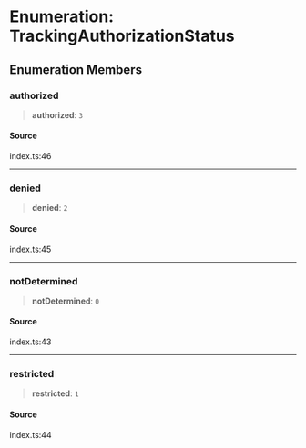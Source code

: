 # Enumeration: TrackingAuthorizationStatus

## Enumeration Members

### authorized

> **authorized**: `3`

#### Source

index.ts:46

***

### denied

> **denied**: `2`

#### Source

index.ts:45

***

### notDetermined

> **notDetermined**: `0`

#### Source

index.ts:43

***

### restricted

> **restricted**: `1`

#### Source

index.ts:44
